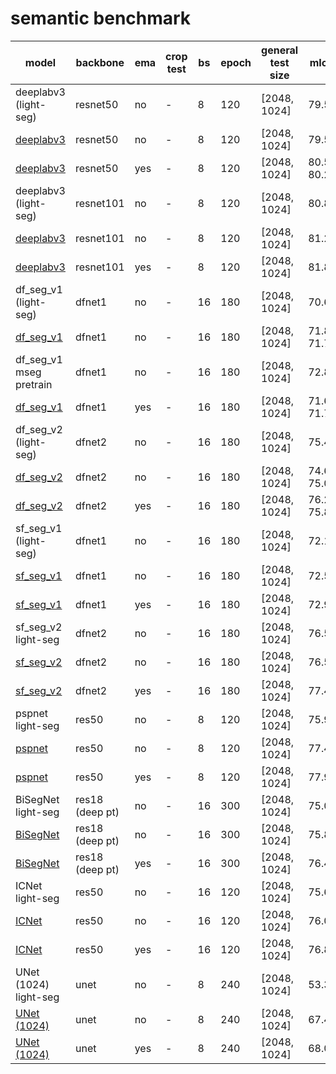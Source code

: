 # semantic benchmark
| model                   | backbone            | ema | crop test | bs  | epoch | general test size | mIoU                           | model |
| ----------------------- | ------------------- | --- | --------- | --- | ----- | ----------------- | ------------------------------ | ----- | 
| deeplabv3 (light-seg)   | resnet50            | no  | -         | 8   | 120   | [2048, 1024]      | 79.5                           | -     |
| [deeplabv3](https://gitlab.bj.sensetime.com/spring2/universal-perception/-/blob/dev/configs/seg/deeplabv3_r50.yaml)               | resnet50            | no  | -         | 8   | 120   | [2048, 1024]      | 79.5                           | [ckpt](http://spring.sensetime.com/dropadmin/$/CK1P5.pth) |
| [deeplabv3](https://gitlab.bj.sensetime.com/spring2/universal-perception/-/blob/dev/configs/seg/deeplabv3_r50_ema.yaml)               | resnet50            | yes | -         | 8   | 120   | [2048, 1024]      | 80.5 \| 80.2                   | [ckpt](http://spring.sensetime.com/dropadmin/$/IPfLO.pth) |
| deeplabv3 (light-seg)   | resnet101           | no  | -         | 8   | 120   | [2048, 1024]      | 80.8                           | -        |
| [deeplabv3](https://gitlab.bj.sensetime.com/spring2/universal-perception/-/blob/dev/configs/seg/deeplabv3_r101.yaml)               | resnet101           | no  | -         | 8   | 120   | [2048, 1024]      | 81.2                           | [ckpt](http://spring.sensetime.com/dropadmin/$/VAUrB.pth) |
| [deeplabv3](https://gitlab.bj.sensetime.com/spring2/universal-perception/-/blob/dev/configs/seg/deeplabv3_r101_ema.yaml)               | resnet101           | yes | -         | 8   | 120   | [2048, 1024]      | 81.8                           | [ckpt](http://spring.sensetime.com/dropadmin/$/zs9gx.pth) |
| df_seg_v1  (light-seg)  | dfnet1              | no  | -         | 16  | 180   | [2048, 1024]      | 70.62                          | -        |
| [df_seg_v1](https://gitlab.bj.sensetime.com/spring2/universal-perception/-/blob/dev/configs/seg/DF_seg_v1.yaml)               | dfnet1              | no  | -         | 16  | 180   | [2048, 1024]      | 71.8 \| 71.7                   | [ckpt](http://spring.sensetime.com/dropadmin/$/Gp4Nt.pth) |
| df_seg_v1 mseg pretrain | dfnet1              | no  | -         | 16  | 180   | [2048, 1024]      | 72.8                           | [ckpt]() |
| [df_seg_v1](https://gitlab.bj.sensetime.com/spring2/universal-perception/-/blob/dev/configs/seg/DF_seg_v1_ema.yaml)               | dfnet1              | yes | -         | 16  | 180   | [2048, 1024]      | 71.6 \| 71.7                   | [ckpt](http://spring.sensetime.com/dropadmin/$/q5wD5.pth) |
| df_seg_v2  (light-seg)  | dfnet2              | no  | -         | 16  | 180   | [2048, 1024]      | 75.44                          | -        |
| [df_seg_v2](https://gitlab.bj.sensetime.com/spring2/universal-perception/-/blob/dev/configs/seg/DF_seg_v2.yaml)               | dfnet2              | no  | -         | 16  | 180   | [2048, 1024]      | 74.6 \| 75.0                   | [ckpt](http://spring.sensetime.com/dropadmin/$/TalQB.pth) |
| [df_seg_v2](https://gitlab.bj.sensetime.com/spring2/universal-perception/-/blob/dev/configs/seg/DF_seg_v2_ema.yaml)               | dfnet2              | yes | -         | 16  | 180   | [2048, 1024]      | 76.2 \| 75.8                   | [ckpt](http://spring.sensetime.com/dropadmin/$/z11JJ.pth) |
| sf_seg_v1  (light-seg)  | dfnet1              | no  | -         | 16  | 180   | [2048, 1024]      | 72.11                          | -        |
| [sf_seg_v1](https://gitlab.bj.sensetime.com/spring2/universal-perception/-/blob/dev/configs/seg/SF_seg_v1.yaml)               | dfnet1              | no  | -         | 16  | 180   | [2048, 1024]      | 72.5                           | [ckpt](http://spring.sensetime.com/dropadmin/$/HONnL.pth) |
| [sf_seg_v1](https://gitlab.bj.sensetime.com/spring2/universal-perception/-/blob/dev/configs/seg/SF_seg_v1_ema.yaml)               | dfnet1              | yes | -         | 16  | 180   | [2048, 1024]      | 72.96                          | [ckpt](http://spring.sensetime.com/dropadmin/$/ph5BT.pth) |
| sf_seg_v2  light-seg    | dfnet2              | no  | -         | 16  | 180   | [2048, 1024]      | 76.5                           | -        |
| [sf_seg_v2](https://gitlab.bj.sensetime.com/spring2/universal-perception/-/blob/dev/configs/seg/SF_seg_v2.yaml)               | dfnet2              | no  | -         | 16  | 180   | [2048, 1024]      | 76.5                           | [ckpt](http://spring.sensetime.com/dropadmin/$/lVJBM.pth) |
| [sf_seg_v2](https://gitlab.bj.sensetime.com/spring2/universal-perception/-/blob/dev/configs/seg/SF_seg_v2_ema.yaml)               | dfnet2              | yes | -         | 16  | 180   | [2048, 1024]      | 77.4                           | [ckpt](http://spring.sensetime.com/dropadmin/$/kU5QS.pth) |
| pspnet    light-seg     | res50               | no  | -         | 8   | 120   | [2048, 1024]      | 75.93                          | -        |
| [pspnet](https://gitlab.bj.sensetime.com/spring2/universal-perception/-/blob/dev/configs/seg/pspnet.yaml)                  | res50               | no  | -         | 8   | 120   | [2048, 1024]      | 77.46                          | [ckpt](http://spring.sensetime.com/dropadmin/$/43YjS.pth) |
| [pspnet](https://gitlab.bj.sensetime.com/spring2/universal-perception/-/blob/dev/configs/seg/icnet_ema.yaml)                  | res50               | yes | -         | 8   | 120   | [2048, 1024]      | 77.9                           | [ckpt](http://spring.sensetime.com/dropadmin/$/n17Ep.pth) |
| BiSegNet  light-seg     | res18 (deep pt)     | no  | -         | 16  | 300   | [2048, 1024]      | 75.0                           | -        |
| [BiSegNet](https://gitlab.bj.sensetime.com/spring2/universal-perception/-/blob/dev/configs/seg/BiSeNet.yaml)                | res18 (deep pt)     | no  | -         | 16  | 300   | [2048, 1024]      | 75.8                           | [ckpt](http://spring.sensetime.com/dropadmin/$/33OLZ.pth) |
| [BiSegNet](https://gitlab.bj.sensetime.com/spring2/universal-perception/-/blob/dev/configs/seg/BiSeNet_ema.yaml)                | res18 (deep pt)     | yes | -         | 16  | 300   | [2048, 1024]      | 76.4                           | [ckpt](http://spring.sensetime.com/dropadmin/$/4nguF.pth) |
| ICNet   light-seg       | res50               | no  | -         | 16  | 120   | [2048, 1024]      | 75.62                          | -        |
| [ICNet](https://gitlab.bj.sensetime.com/spring2/universal-perception/-/blob/dev/configs/seg/icnet.yaml)                   | res50               | no  | -         | 16  | 120   | [2048, 1024]      | 76.0                           | [ckpt](http://spring.sensetime.com/dropadmin/$/xKrr4.pth) |
| [ICNet](https://gitlab.bj.sensetime.com/spring2/universal-perception/-/blob/dev/configs/seg/icnet_ema.yaml)                   | res50               | yes | -         | 16  | 120   | [2048, 1024]      | 76.8                           | [ckpt](http://spring.sensetime.com/dropadmin/$/lWmI9.pth) |
| UNet (1024) light-seg   | unet                | no  | -         | 8   | 240   | [2048, 1024]      | 53.37                          | -        |
| [UNet (1024)](https://gitlab.bj.sensetime.com/spring2/universal-perception/-/blob/dev/configs/seg/unet.yaml)             | unet                | no  | -         | 8   | 240   | [2048, 1024]      | 67.4                           | [ckpt](http://spring.sensetime.com/dropadmin/$/Qe7l7.pth) |
| [UNet (1024)](https://gitlab.bj.sensetime.com/spring2/universal-perception/-/blob/dev/configs/seg/unet_ema.yaml)             | unet                | yes | -         | 8   | 240   | [2048, 1024]      | 68.0                           | [ckpt](http://spring.sensetime.com/dropadmin/$/tsISR.pth) |



